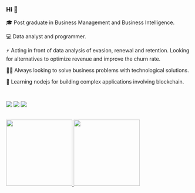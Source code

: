 <!-- <img src="https://avatars.githubusercontent.com/u/62489393?s=400&u=6eb619abab51cb039f43c096956fab66cc625544&v=4"> -->

### Hi 👋
 🎓 Post graduate in Business Management and Business Intelligence.
 
 💻 Data analyst and programmer.

 ⚡ Acting in front of data analysis of evasion, renewal and retention. Looking for alternatives to optimize revenue and improve the churn rate.
    
 👨‍💻 Always looking to solve business problems with technological solutions.
   
 🔬 Learning nodejs for building complex applications involving blockchain. 

<br>

[<img src="https://img.shields.io/badge/medium-%2312100E.svg?&style=for-the-badge&logo=medium&logoColor=white" />](https://medium.com/@joaomaniaudet)  [<img src="https://img.shields.io/badge/linkedin-%230077B5.svg?&style=for-the-badge&logo=linkedin&logoColor=white" />](https://br.linkedin.com/in/joao-mauricio-maniaudet-megale) [<img src = "https://img.shields.io/badge/instagram-%23E4405F.svg?&style=for-the-badge&logo=instagram&logoColor=white">](https://www.instagram.com/joaomaniaudet/) 

<br>


<div>
<a href="https://github.com/seu-usuário-aqui">
<img height="180em" src="https://github-readme-stats.vercel.app/api/top-langs/?username=seu-usuário-aqui&layout=compact&langs_count=7&theme=dracula"/>
<img height="180em" src="https://github-readme-stats.vercel.app/api?username=seu-usuário-aqui&show_icons=true&theme=dracula&include_all_commits=true&count_private=true"/>
</div>

 














